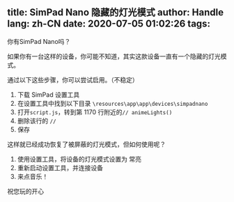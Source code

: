 title: SimPad Nano 隐藏的灯光模式
author: Handle
lang: zh-CN
date: 2020-07-05 01:02:26
tags:
---
你有SimPad Nano吗？

如果你有一台这样的设备，你可能不知道，其实这款设备一直有一个隐藏的灯光模式。

通过以下这些步骤，你可以尝试启用。（不稳定）

<!-- more -->

1. 下载 SimPad 设置工具
2. 在设置工具中找到以下目录 `\resources\app\app\devices\simpadnano`
3. 打开`script.js`，转到第 1170 行附近的`// animeLights()`
4. 删除该行的 `//`
5. 保存

这样就已经成功恢复了被屏蔽的灯光模式，但如何使用呢？

1. 使用设置工具，将设备的灯光模式设置为 常亮
2. 重新启动设置工具，并连接设备
3. 来点音乐！

祝您玩的开心